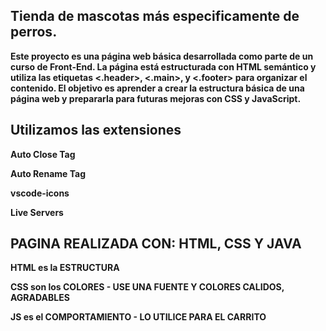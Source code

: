 
## Tienda de mascotas más especificamente de perros. 
**Este proyecto es una página web básica desarrollada como parte de un curso de Front-End. La página está estructurada con HTML semántico y utiliza las etiquetas <.header>, <.main>, y <.footer> para organizar el contenido. El objetivo es aprender a crear la estructura básica de una página web y prepararla para futuras mejoras con CSS y JavaScript.**

## Utilizamos las extensiones
**Auto Close Tag**

**Auto Rename Tag**

**vscode-icons**

**Live Servers**


## PAGINA REALIZADA CON: HTML, CSS Y JAVA

**HTML es la ESTRUCTURA**

**CSS son los COLORES - USE UNA FUENTE Y COLORES CALIDOS, AGRADABLES**

**JS es el COMPORTAMIENTO - LO UTILICE PARA EL CARRITO**